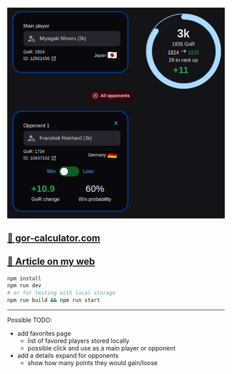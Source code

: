 <p align="center">
    <img src="assets/featured.png"/>
</p>

## [🚀️ gor-calculator.com](https://gor-calculator.com/)

## [📜️ Article on my web](https://radim.xyz/project/gor-calculator/)

```bash
npm install
npm run dev
# or for testing with local storage
npm run build && npm run start
```

---

Possible TODO:

- add favorites page
  - list of favored players stored locally
  - possible click and use as a main player or opponent
- add a details expand for opponents
  - show how many points they would gain/loose
